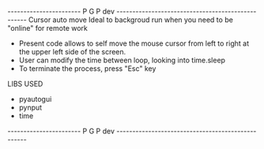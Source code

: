 ----------------------- P G P dev --------------------------------------------------
Cursor auto move
Ideal to backgroud run when you need to be "online" for remote work

*   Present code allows to self move the mouse cursor from left to right at the upper left side of the screen.
*   User can modify the time between loop, looking into time.sleep
*   To terminate the process, press "Esc" key


LIBS USED
* pyautogui
* pynput
* time

----------------------- P G P dev --------------------------------------------------
